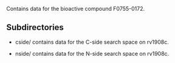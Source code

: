 Contains data for the bioactive compound F0755-0172.

## Subdirectories

- cside/ contains data for the C-side search space on rv1908c.

- nside/ contains data for the N-side search space on rv1908c.


